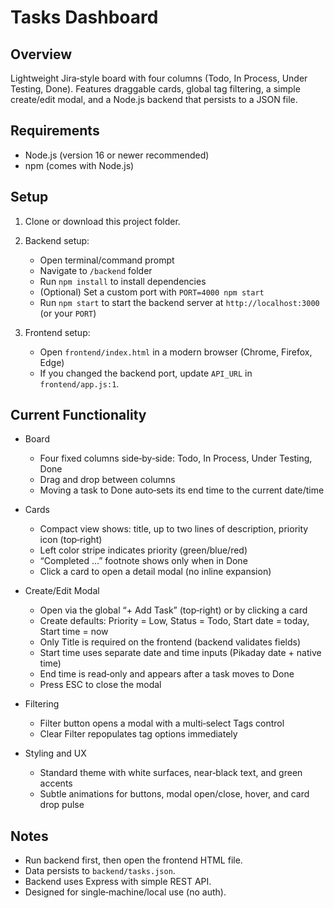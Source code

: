 # Tasks Dashboard

## Overview
Lightweight Jira‑style board with four columns (Todo, In Process, Under Testing, Done). Features draggable cards, global tag filtering, a simple create/edit modal, and a Node.js backend that persists to a JSON file.

## Requirements
- Node.js (version 16 or newer recommended)
- npm (comes with Node.js)

## Setup

1. Clone or download this project folder.

2. Backend setup:
   - Open terminal/command prompt
   - Navigate to `/backend` folder
   - Run `npm install` to install dependencies
   - (Optional) Set a custom port with `PORT=4000 npm start`
   - Run `npm start` to start the backend server at `http://localhost:3000` (or your `PORT`)

3. Frontend setup:
   - Open `frontend/index.html` in a modern browser (Chrome, Firefox, Edge)
   - If you changed the backend port, update `API_URL` in `frontend/app.js:1`.
## Current Functionality
- Board
  - Four fixed columns side‑by‑side: Todo, In Process, Under Testing, Done
  - Drag and drop between columns
  - Moving a task to Done auto‑sets its end time to the current date/time

- Cards
  - Compact view shows: title, up to two lines of description, priority icon (top‑right)
  - Left color stripe indicates priority (green/blue/red)
  - “Completed …” footnote shows only when in Done
  - Click a card to open a detail modal (no inline expansion)

- Create/Edit Modal
  - Open via the global “+ Add Task” (top‑right) or by clicking a card
  - Create defaults: Priority = Low, Status = Todo, Start date = today, Start time = now
  - Only Title is required on the frontend (backend validates fields)
  - Start time uses separate date and time inputs (Pikaday date + native time)
  - End time is read‑only and appears after a task moves to Done
  - Press ESC to close the modal

- Filtering
  - Filter button opens a modal with a multi‑select Tags control
  - Clear Filter repopulates tag options immediately

- Styling and UX
  - Standard theme with white surfaces, near‑black text, and green accents
  - Subtle animations for buttons, modal open/close, hover, and card drop pulse

## Notes
- Run backend first, then open the frontend HTML file.
- Data persists to `backend/tasks.json`.
- Backend uses Express with simple REST API.
- Designed for single‑machine/local use (no auth).



